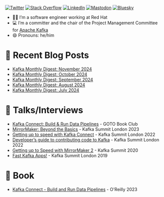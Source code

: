 [![Twitter](https://img.shields.io/badge/Twitter-1DA1F2?logo=x&logoColor=white)](https://twitter.com/MickaelMaison)
[![Stack Overflow](https://img.shields.io/badge/StackOverflow-FE7A16?logo=stackoverflow&logoColor=white)](https://stackoverflow.com/users/1765189/mickael-maison?tab=profile)
[![LinkedIn](https://img.shields.io/badge/LinkedIn-0077B5?logo=linkedin&logoColor=white)](https://www.linkedin.com/in/mickaelmaison/)
[![Mastodon](https://img.shields.io/badge/Mastodon-5855DE?logo=mastodon&logoColor=white)](https://mas.to/@MickaelMaison)
[![Bluesky](https://img.shields.io/badge/Bluesky-3985f7?logo=bluesky&logoColor=white)](https://bsky.app/profile/mickaelmaison.bsky.social)

- 👨‍🔧 I’m a software engineer working at Red Hat
- 💻 I’m a committer and the chair of the Project Management Committee for [Apache Kafka](https://kafka.apache.org/)
- 😄 Pronouns: he/him

# 📝 Recent Blog Posts

- [Kafka Monthly Digest: November 2024](https://developers.redhat.com/blog/2024/12/02/kafka-monthly-digest-november-2024)
- [Kafka Monthly Digest: October 2024](https://developers.redhat.com/blog/2024/11/04/kafka-monthly-digest-october-2024)
- [Kafka Monthly Digest: September 2024](https://developers.redhat.com/blog/2024/10/01/kafka-monthly-digest-september-2024)
- [Kafka Monthly Digest: August 2024](https://developers.redhat.com/blog/2024/09/02/kafka-monthly-digest-august-2024)
- [Kafka Monthly Digest: July 2024](https://developers.redhat.com/blog/2024/08/01/kafka-monthly-digest-july-2024)

# 💬 Talks/Interviews

- [Kafka Connect: Build & Run Data Pipelines](https://www.youtube.com/watch?v=R7xA6VDy80A) - GOTO Book Club
- [MirrorMaker: Beyond the Basics](https://www.confluent.io/events/kafka-summit-london-2023/mirrormaker-beyond-the-basics/) - Kafka Summit London 2023
- [Getting up to speed with Kafka Connect](https://www.confluent.io/en-gb/events/kafka-summit-london-2022/getting-up-to-speed-with-kafka-connect-from-the-basics-to-the-latest/) - Kafka Summit London 2022
- [Developer’s guide to contributing code to Kafka](https://www.confluent.io/events/kafka-summit-london-2022/developers-guide-to-contributing-code-to-kafka/) - Kafka Summit London 2022
- [Getting up to Speed with MirrorMaker 2](https://www.confluent.io/resources/kafka-summit-2020/getting-up-to-speed-with-mirrormaker-2/) - Kafka Summit 2020
- [Fast Kafka Apps!](https://www.confluent.io/kafka-summit-lon19/fast-kafka-apps/) - Kafka Summit London 2019

# 📘 Book

- [Kafka Connect - Build and Run Data Pipelines](https://www.oreilly.com/library/view/kafka-connect/9781098126520/) - O'Reilly 2023
